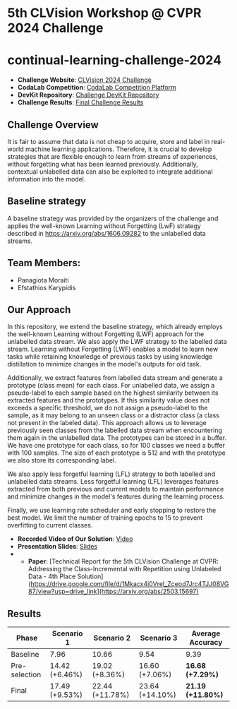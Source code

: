 # 5th CLVision Workshop @ CVPR 2024 Challenge
# continual-learning-challenge-2024

- **Challenge Website**: [CLVision 2024 Challenge](https://sites.google.com/view/clvision2024/challenge) 
- **CodaLab Competition**: [CodaLab Competition Platform](https://codalab.lisn.upsaclay.fr/competitions/17780)   
- **DevKit Repository**: [Challenge DevKit Repository](https://github.com/ContinualAI/clvision-challenge-2024)       
- **Challenge Results**: [Final Challenge Results](https://sites.google.com/view/clvision2024/challenge/challenge-results)   

## Challenge Overview
It is fair to assume that data is not cheap to acquire, store and label in real-world machine learning applications. Therefore, it is crucial to develop strategies that are flexible enough to learn from streams of experiences, without forgetting what has been learned previously. Additionally, contextual unlabelled data can also be exploited to integrate additional information into the model.

## Baseline strategy
A baseline strategy was provided by the organizers of the challenge and applies the well-known Learning without Forgetting (LwF) strategy described in https://arxiv.org/abs/1606.09282 to the unlabelled data streams. 

## Team Members:
- Panagiota Moraiti 
- Efstathios Karypidis

## Our Approach
In this repository, we extend the baseline strategy, which already employs the well-known Learning without Forgetting (LWF) approach for the unlabelled data stream. We also apply the LWF strategy to the labelled data stream. 
Learning without Forgetting (LWF) enables a model to learn new tasks while retaining knowledge of previous tasks by using knowledge distillation to minimize changes in the model's outputs for old task.

Additionally, we extract features from labelled data stream and generate a prototype (class mean) for each class. For unlabelled data, we assign a pseudo-label to each sample based on the highest similarity between its extracted features and the prototypes. If this similarity value does not exceeds a specific threshold, we do not assign a pseudo-label to the sample, as it may belong to an unseen class or a distractor class (a class not present in the labeled data). This approach allows us to leverage previously seen classes from the labelled data stream when encountering them again in the unlabelled data. The prototypes can be stored in a buffer. We have one prototype for each class, so for 100 classes we need a buffer with 100 samples. The size of each prototype is 512 and with the prototype we also store its corresponding label.

We also apply less forgetful learning (LFL) strategy to both labelled and unlabelled data streams.
Less forgetful learning (LFL) leverages features extracted from both previous and current models to maintain performance and minimize changes in the model's features during the learning process.

Finally, we use learning rate scheduler and early stopping to restore the best model. We limit the number of training epochs to 15 to prevent overfitting to current classes.

- **Recorded Video of Our Solution**: [Video](https://drive.google.com/file/d/1Z0V8_36qyVzssQAZi36JcE-LokF706G6/view?usp=drive_link)  
- **Presentation Slides**: [Slides](https://drive.google.com/file/d/1Mkacx4i0VreI_Zceod7Jrc4TJJ08VG87/view?usp=drive_link)
- - **Paper**: [Technical Report for the 5th CLVision Challenge at CVPR: Addressing the Class-Incremental with Repetition using Unlabeled Data - 4th Place Solution](https://drive.google.com/file/d/1Mkacx4i0VreI_Zceod7Jrc4TJJ08VG87/view?usp=drive_link](https://arxiv.org/abs/2503.15697)

## Results	    
| Phase          | Scenario 1              | Scenario 2              | Scenario 3              | Average Accuracy   |
|----------------|-------------------------|-------------------------|-------------------------|--------------------|
| Baseline       | 7.96                    | 10.66                   | 9.54                    | 9.39               |
| Pre-selection  | 14.42 (+6.46%)          | 19.02 (+8.36%)          | 16.60 (+7.06%)          | **16.68 (+7.29%)** |
| Final          | 17.49 (+9.53%)          | 22.44 (+11.78%)         | 23.64 (+14.10%)         | **21.19 (+11.80%)**|

